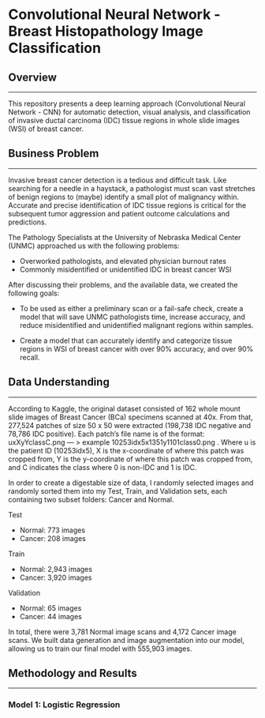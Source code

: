 # Convolutional Neural Network - Breast Histopathology Image Classification 

## Overview 
---
This repository presents a deep learning approach (Convolutional Neural Network - CNN) for automatic detection, visual analysis, and classification of invasive ductal carcinoma (IDC) tissue regions in whole slide images (WSI) of breast cancer.

## Business Problem 

---

Invasive breast cancer detection is a tedious and difficult task. Like searching for a needle in a haystack, a pathologist must scan vast stretches of benign regions to (maybe) identify a small plot of malignancy within. Accurate and precise identification of IDC tissue regions is critical for the subsequent tumor aggression and patient outcome calculations and predictions. 


The Pathology Specialists at the University of Nebraska Medical Center (UNMC) approached us with the following problems: 

- Overworked pathologists, and elevated physician burnout rates
- Commonly misidentified or unidentified IDC in breast cancer WSI


After discussing their problems, and the available data, we created the following goals: 

- To be used as either a preliminary scan or a fail-safe check, create a model that will save UNMC pathologists time, increase accuracy, and reduce misidentified and unidentified malignant regions within samples. 


- Create a model that can accurately identify and categorize tissue regions in WSI of breast cancer with over 90% accuracy, and over 90% recall. 

## Data Understanding 

---
According to Kaggle, the original dataset consisted of 162 whole mount slide images of Breast Cancer (BCa) specimens scanned at 40x. From that, 277,524 patches of size 50 x 50 were extracted (198,738 IDC negative and 78,786 IDC positive). Each patch’s file name is of the format: uxXyYclassC.png — > example 10253idx5x1351y1101class0.png . Where u is the patient ID (10253idx5), X is the x-coordinate of where this patch was cropped from, Y is the y-coordinate of where this patch was cropped from, and C indicates the class where 0 is non-IDC and 1 is IDC.

In order to create a digestable size of data, I randomly selected images and randomly sorted them into my Test, Train, and Validation sets, each containing two subset folders: Cancer and Normal. 

Test
  - Normal: 773 images 
  - Cancer: 208 images

Train
  - Normal: 2,943 images
  - Cancer: 3,920 images

Validation
  - Normal: 65 images
  - Cancer: 44 images

In total, there were 3,781 Normal image scans and 4,172 Cancer image scans. We built data generation and image augmentation into our model, allowing us to train our final model with 555,903 images. 

## Methodology and Results 

---
### Model 1: Logistic Regression 

